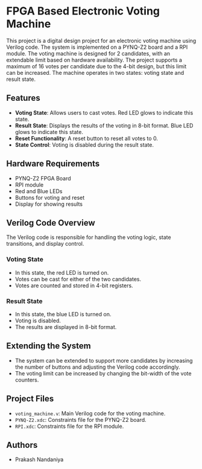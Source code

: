 # FPGA Based Electronic Voting Machine

This project is a digital design project for an electronic voting machine using Verilog code. The system is implemented on a PYNQ-Z2 board and a RPI module. The voting machine is designed for 2 candidates, with an extendable limit based on hardware availability. The project supports a maximum of 16 votes per candidate due to the 4-bit design, but this limit can be increased. The machine operates in two states: voting state and result state.

## Features
- **Voting State**: Allows users to cast votes. Red LED glows to indicate this state.
- **Result State**: Displays the results of the voting in 8-bit format. Blue LED glows to indicate this state.
- **Reset Functionality**: A reset button to reset all votes to 0.
- **State Control**: Voting is disabled during the result state.

## Hardware Requirements
- PYNQ-Z2 FPGA Board
- RPI module
- Red and Blue LEDs
- Buttons for voting and reset
- Display for showing results

## Verilog Code Overview
The Verilog code is responsible for handling the voting logic, state transitions, and display control.

### Voting State
- In this state, the red LED is turned on.
- Votes can be cast for either of the two candidates.
- Votes are counted and stored in 4-bit registers.

### Result State
- In this state, the blue LED is turned on.
- Voting is disabled.
- The results are displayed in 8-bit format.

## Extending the System
- The system can be extended to support more candidates by increasing the number of buttons and adjusting the Verilog code accordingly.
- The voting limit can be increased by changing the bit-width of the vote counters.

## Project Files
- `voting_machine.v`: Main Verilog code for the voting machine.
- `PYNQ-Z2.xdc`: Constraints file for the PYNQ-Z2 board.
- `RPI.xdc`: Constraints file for the RPI module.

## Authors
- Prakash Nandaniya

